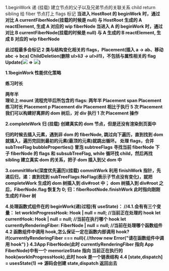 1.beginWork 递 (挂载)
建立节点的父子以及兄弟节点的关联关系 child return sibling
给 fiber 节点打上 flags 标记
<HostRoot>
<A>
<B/>
</A>
<HostRoot>
当进入 HostRoot 的 beginWork 时，通过对比 A currentFiberNode(挂载的时候是 null) 与 HostRoot 生成的 A reactElement, 生成 A 对应的 wip fiberNode
当进入 A 的 beginWork 时，通过对比 B currentFiberNode(挂载的时候是 null) 与 A 生成的 B reactElement, 生成 B 对应的 wip fiberNode

此过程最多会标记 2 类与结构变化相关的 flags，Placement(插入 a -> ab、移动 abc -> bca) ChildDeletion(删除 ul>li*3 -> ul>li*1)，不包括与属性相关的 flag Update(<img src='1'/> => <img src='2'/>)

1.1beginWork 性能优化策略

<div>
    <p>练习时长</p>
    <span>两年半</span>
</div>
理论上 mount 流程完毕后所包含的 flags:
两年半 Placement
span Placement
练习时长 Placement
p Placement
div Placement
相比于执行 5 次 Placement 我们可以构建好离屏的 dom 树后，对 div 执行 1 次 Placement 操作

2.completeWork 归 (挂载)
创建真实的 dom 节点，但是还没有渲染到页面中

<!--
针对如下的 dom 结构
const A = () => {
    return (
        <div>
            <B />
            <B />
        </div>
    );
};
const B = () => {
    return <div>1</div>;
};
*/ -->

归的时候去插入元素，遇到非 dom 的 fiberNode, 跳过向下遍历，直到找到 dom 就插入，遍历完回到最初的元素(最顶的元素)就跳出循环。
处理 flags，合并 subTreeFlag
bubbleProperties() 冒泡 subtreeFlags
寻找当前 fiberNode 下 子 fiberNode 的 flags 和 subsubTreeFlag, while 循环找 child，然后再找 sibling
建立真实 dom 的关系，把子 dom 插入到父 dom 中

3.commitWork(深度优先遍历)(挂载)
commitWork 利用 finishWork 指针，先递后归，递：直到找到 subTreeFlags:NoFlag(表示子节点没有变化)，就把 completeWork 生成的 dom 树插入到 div#root 中；
dom 树插入到 div#root 之后，FiberNode.flag 恢复为 0; 归：fiberRootNode.finishWork 此时指向刚刚生成的 Fiber 树

4.处理函数式组件在的 beginWork(递)过程(有 useState)：
//4.1.会有有三个变量：
let workInProgressHook: Hook | null = null; //当前正在处理的 hook
let currentHook: Hook | null = null; //当前在执行哪个 hook
let currentlyRenderingFiber: FiberNode | null = null; //当前在处理哪个函数组件
4.2 函数组件中调用 hook,怎么保证一定在函数内部调用 hook?
if(currentlyRenderingFiber === null){
//throw new Error("请在函数组件中调用 hook")
}
4.3App FiberNode(此时 currentlyRenderingFiber 指向 App FiberNode)中有一个 memorizeState 指向 当前正在执行的 hook(workInProgressHook),此时 hook 是一个链表结构
4.4 [state,dispatch] = usesState(1) ==> 源码会创建 state,dispatch 返回出去
